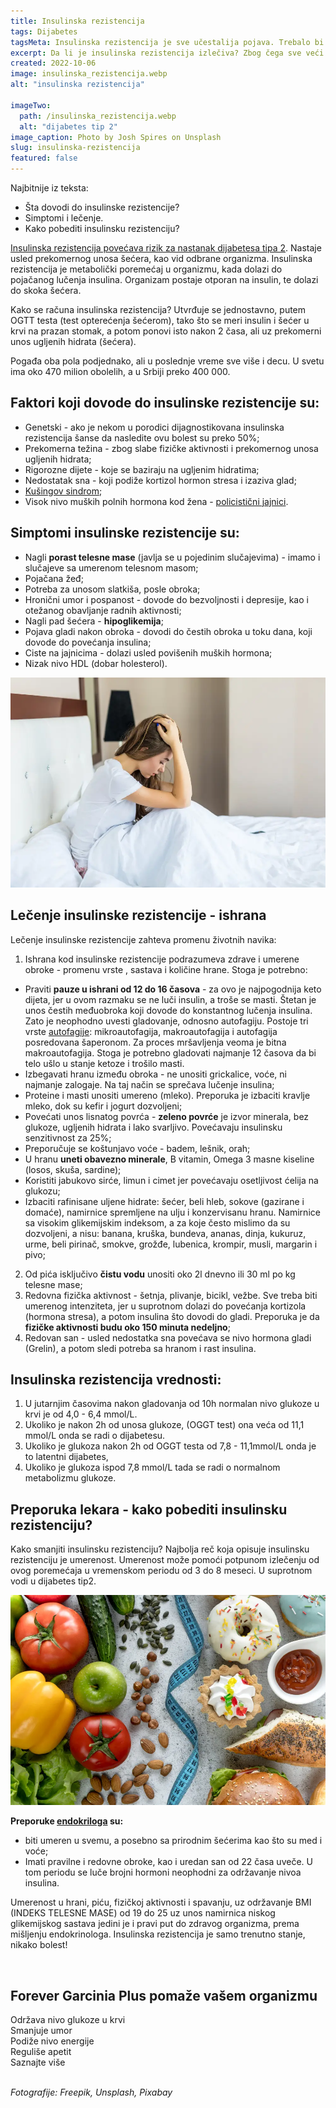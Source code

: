 ```yaml
---
title: Insulinska rezistencija
tags: Dijabetes
tagsMeta: Insulinska rezistencija je sve učestalija pojava. Trebalo bi da upoznamo taj poremećaj da bismo asprečili da se razvije u dijabetes.
excerpt: Da li je insulinska rezistencija izlečiva? Zbog čega sve veći broj populacije oboljeva od ove nevidljive bolesti?
created: 2022-10-06
image: insulinska_rezistencija.webp
alt: "insulinska rezistencija"

imageTwo:
  path: /insulinska_rezistencija.webp
  alt: "dijabetes tip 2"
image_caption: Photo by Josh Spires on Unsplash
slug: insulinska-rezistencija
featured: false
---
```



<div class="text-component line-height-lg v-space-md">

<div class="tldr-box">
  <div class="tldr-box__content">
	<span class="text-base font-bold">Najbitnije iz teksta:</span>
    <ul class="list list--ul margin-top-sm margin-bottom-0">
      <li>Šta dovodi do insulinske rezistencije?</li>
      <li>Simptomi i lečenje.</li>
      <li>Kako pobediti insulinsku rezistenciju?</li>
    </ul>
  </div>
</div>

[Insulinska rezistencija povećava rizik za nastanak dijabetesa tipa 2](https://www.stetoskop.info/hormonski-poremecaji-i-poremecaji-metabolizma/insulinska-rezistencija). Nastaje usled prekomernog unosa šećera, kao vid odbrane organizma. Insulinska rezistencija je metabolički poremećaj u organizmu, kada dolazi do pojačanog lučenja insulina. Organizam postaje otporan na insulin, te dolazi do skoka šećera.

Kako se računa insulinska rezistencija? Utvrđuje se jednostavno, putem OGTT testa (test opterećenja šećerom), tako što se meri insulin i šećer u krvi na prazan stomak, a potom ponovi isto nakon 2 časa, ali uz prekomerni unos ugljenih hidrata (šećera).

Pogađa oba pola podjednako, ali u poslednje vreme sve više i decu. U svetu ima oko 470 milion obolelih, a u Srbiji preko 400 000.


## Faktori koji dovode do insulinske rezistencije su:
 
- Genetski - ako je nekom u porodici dijagnostikovana insulinska rezistencija šanse da nasledite ovu bolest su preko 50%;
- Prekomerna težina - zbog slabe fizičke aktivnosti i prekomernog unosa ugljenih hidrata;
- Rigorozne dijete - koje se baziraju na ugljenim hidratima;
- Nedostatak sna - koji podiže kortizol hormon stresa i izaziva glad;
- [Kušingov sindrom](https://www.stetoskop.info/hormonski-poremecaji-i-poremecaji-metabolizma/kusingov-sindrom-morbus-cushing);
- Visok nivo muških polnih hormona kod žena - [policistični jajnici](https://www.stetoskop.info/bolesti-i-stanja-kod-zena/policisticni-jajnici).

## Simptomi insulinske rezistencije su:

- Nagli **porast telesne mase** (javlja se u pojedinim slučajevima) - imamo i slučajeve sa umerenom telesnom masom;
- Pojačana žeđ;
- Potreba za unosom slatkiša, posle obroka;
- Hronični umor i pospanost - dovode do bezvoljnosti i depresije, kao i otežanog  obavljanje radnih aktivnosti;
- Nagli pad šećera - **hipoglikemija**;
- Pojava gladi nakon obroka - dovodi do čestih obroka u toku dana, koji dovode do povećanja insulina;
- Ciste na jajnicima - dolazi usled povišenih muških hormona;
- Nizak nivo HDL (dobar holesterol).


![insulinska rezistencija simptomi](./images/insulinska_rezistencija_2.webp)


## Lečenje insulinske rezistencije - ishrana

Lečenje insulinske rezistencije zahteva promenu životnih navika:

1. Ishrana kod insulinske rezistencije podrazumeva zdrave i umerene obroke -  promenu vrste , sastava i količine hrane. Stoga je potrebno:
- Praviti **pauze u ishrani od 12 do 16 časova** - za ovo je najpogodnija keto dijeta, jer u ovom razmaku se ne luči insulin, a troše se masti. Štetan je unos čestih međuobroka koji dovode do konstantnog lučenja insulina. Zato je neophodno uvesti gladovanje, odnosno autofagiju. Postoje tri vrste [autofagije](https://www.imlek.rs/blog/autofagija-sta-je-autofagija): mikroautofagija, makroautofagija i autofagija posredovana šaperonom. Za proces mršavljenja veoma je bitna makroautofagija. Stoga je potrebno gladovati najmanje 12 časova da bi telo ušlo u stanje ketoze i trošilo masti.
- Izbegavati hranu  između obroka - ne unositi grickalice, voće, ni najmanje zalogaje. Na taj način se sprečava lučenje insulina;
- Proteine i masti unositi umereno (mleko). Preporuka je izbaciti kravlje mleko, dok su kefir i jogurt dozvoljeni;
- Povećati unos lisnatog povrća - **zeleno povrće** je izvor minerala, bez glukoze, ugljenih hidrata i lako svarljivo. Povećavaju insulinsku senzitivnost za 25%;
- Preporučuje se koštunjavo voće - badem, lešnik, orah;
- U hranu **uneti obavezno minerale**, B vitamin, Omega 3 masne kiseline (losos, skuša, sardine);
- Koristiti jabukovo sirće, limun i cimet jer povećavaju osetljivost ćelija na glukozu;
- Izbaciti rafinisane uljene hidrate: šećer, beli hleb, sokove (gazirane i domaće), namirnice spremljene na ulju i konzervisanu hranu. Namirnice sa visokim glikemijskim indeksom, a za koje često mislimo da su dozvoljeni, a nisu: banana, kruška, bundeva, ananas, dinja, kukuruz, urme, beli pirinač, smokve, grožđe, lubenica, krompir, musli, margarin i pivo;
2. Od pića isključivo **čistu vodu** unositi oko 2l dnevno ili 30 ml po kg telesne mase; 
3. Redovna fizička aktivnost - šetnja, plivanje, bicikl, vežbe. Sve treba biti umerenog intenziteta, jer u suprotnom dolazi do povećanja kortizola (hormona stresa), a potom insulina što dovodi do gladi. Preporuka je da **fizičke aktivnosti budu oko 150 minuta nedeljno**;
4. Redovan san - usled nedostatka sna povećava se nivo hormona gladi (Grelin), a potom sledi potreba sa hranom i rast insulina.


## Insulinska rezistencija vrednosti:
 
1. U jutarnjim časovima nakon gladovanja od 10h normalan nivo glukoze u krvi je od 4,0 - 6,4 mmol/L.
2. Ukoliko je  nakon 2h  od unosa glukoze, (OGGT test) ona veća od 11,1 mmol/L onda se radi o dijabetesu.
3. Ukoliko je glukoza nakon 2h od OGGT testa od 7,8 - 11,1mmol/L onda je to latentni dijabetes,
4. Ukoliko je glukoza ispod 7,8 mmol/L tada se radi o normalnom metabolizmu glukoze.

 
## Preporuka lekara - kako pobediti insulinsku rezistenciju?






Kako smanjiti insulinsku rezistenciju? Najbolja reč koja opisuje insulinsku rezistenciju je umerenost. Umerenost može pomoći potpunom izlečenju od ovog poremećaja u vremenskom periodu od 3 do 8 meseci. U suprotnom vodi u dijabetes tip2. 

![insulinska rezistencija ishrana](./images/insulinska_rezistencija_3.webp)

**Preporuke [endokriloga](https://www.rts.rs/page/stories/sr/story/125/drustvo/2694222/insulinska-rezistencija--poremecaj-koji-preti-dijabetesom.html) su:**


- biti umeren u svemu, a posebno sa prirodnim šećerima kao što su  med i voće;
- Imati pravilne i redovne obroke, kao i uredan san od 22 časa uveče. U tom periodu se luče brojni hormoni neophodni za održavanje nivoa insulina.

Umerenost u hrani, piću, fizičkoj aktivnosti i spavanju, uz održavanje BMI (INDEKS TELESNE MASE) od 19 do 25 uz unos namirnica niskog glikemijskog sastava jedini je i pravi put do zdravog organizma, prema  mišljenju endokrinologa. Insulinska rezistencija je samo trenutno stanje, nikako bolest!


<!-- [VIDEO](https://www.youtube.com/watch?v=mSyZ1mgBMfw) -->

<br>

<div class="text-component__block padding-y-md padding-x-md radius-lg margin-top-md bg-white">
	<div class="grid gap-sm">
		<div class="col-4@md">
			<g-image class="" src="~/assets/img/forever_garcinia_plus.webp" alt="tableta insulinska rezistencija"></g-image>
		</div>
		<div class="col-8@md">
			<div class="flex flex-wrap gap-sm items-center">
				<div class="">
					<h2 class="text-lg">Forever Garcinia Plus pomaže vašem organizmu</h2>
				</div>
        <div class="grid margin-bottom-lg gap-xxs">
					<div class="flex items-center text-sm">
						<g-image style="width: auto !important;" class="margin-left-important" src="~/assets/img/check.svg"></g-image>
						Održava nivo glukoze u krvi
					</div>
          <div class="flex items-center text-sm">
						<g-image style="width: auto !important;" class="margin-left-important" src="~/assets/img/check.svg"></g-image>
						  Smanjuje umor
					</div>
          <div class="flex items-center text-sm">
						<g-image style="width: auto !important;" class="margin-left-important" src="~/assets/img/check.svg"></g-image>
				    Podiže nivo energije
					</div>
          <div class="flex items-center text-sm">
						<g-image style="width: auto !important;" class="margin-left-important" src="~/assets/img/check.svg"></g-image>
							Reguliše apetit
					</div>
				</div>
			</div>
			<div class="flex gap-md@sm gap-md flex-column flex-row@sm padding-top-lg justify-between@sm items-center">
				<g-link href="/mrsavljenje/garcinia-plus/" class="kupiteCTA btn btn--primary flex-grow center-between@lg justify-center btn--md">
					Saznajte više
				</g-link>
				<g-image style="width: auto !important;" class="" src="~/assets/img/logo-futer.png"></g-image>
			</div>
		</div>
	</div>
</div>

<br>


*Fotografije: Freepik, Unsplash, Pixabay*


</div>